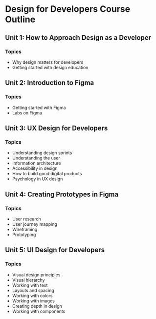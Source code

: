 # Design for Developers Course Outline

## Unit 1: How to Approach Design as a Developer  

### Topics
- Why design matters for developers  
- Getting started with design education  

## Unit 2: Introduction to Figma  

### Topics
- Getting started with Figma  
- Labs on Figma  


## Unit 3: UX Design for Developers  

### Topics
- Understanding design sprints  
- Understanding the user  
- Information architecture  
- Accessibility in design  
- How to build good digital products  
- Psychology in UX design  

## Unit 4: Creating Prototypes in Figma  

### Topics
- User research  
- User journey mapping  
- Wireframing  
- Prototyping  

## Unit 5: UI Design for Developers  

### Topics
- Visual design principles  
- Visual hierarchy  
- Working with text  
- Layouts and spacing  
- Working with colors  
- Working with images  
- Creating depth in design  
- Working with components
